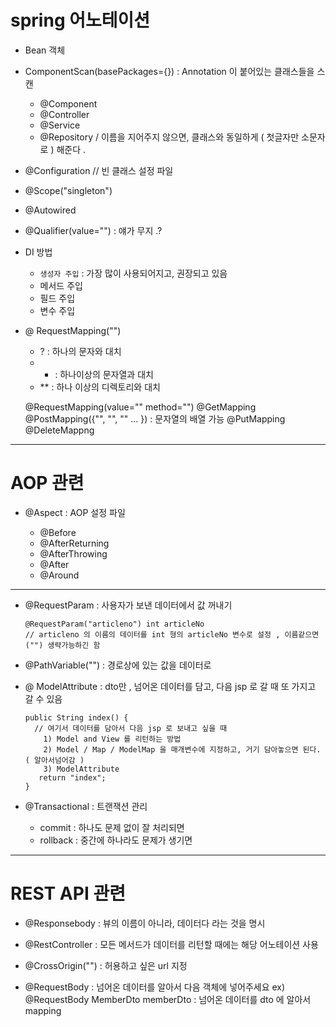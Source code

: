 # spring 어노테이션

- Bean 객체 

- ComponentScan(basePackages={}) : Annotation 이 붙어있는 클래스들을 스캔 

    - @Component
    - @Controller
    - @Service
    - @Repository / 이름을 지어주지 않으면, 클래스와 동일하게 ( 첫글자만 소문자로 ) 해준다 . 

- @Configuration // 빈 클래스 설정 파일 

- @Scope("singleton") 

- @Autowired 

- @Qualifier(value="") : 얘가 무지 .? 

- DI 방법 

    - `생성자 주입` : 가장 많이 사용되어지고, 권장되고 있음 
    - 메서드 주입
    - 필드 주입
    - 변수 주입

- @ RequestMapping("")

     - ? : 하나의 문자와 대치
     - * : 하나이상의 문자열과 대치
     - ** : 하나 이상의 디렉토리와 대치

    @RequestMapping(value="" method="")
    @GetMapping
    @PostMapping({"", "", "" ... }) : 문자열의 배열 가능
    @PutMapping
    @DeleteMappng
 
 
 ---
 
 # AOP 관련 
 - @Aspect : AOP 설정 파일 
  
    - @Before
    - @AfterReturning
    - @AfterThrowing
    - @After
    - @Around 

---

- @RequestParam : 사용자가 보낸 데이터에서 값 꺼내기 
  ```
  @RequestParam("articleno") int articleNo 
  // articleno 의 이름의 데이터를 int 형의 articleNo 변수로 설정 , 이름같으면 ("") 생략가능하긴 함 
  ``` 
  
- @PathVariable("") : 경로상에 있는 값을 데이터로 

- @ ModelAttribute : dto만 , 넘어온 데이터를 담고, 다음 jsp 로 갈 때 또 가지고 갈 수 있음 
  ```
  public String index() {
    // 여기서 데이터를 담아서 다음 jsp 로 보내고 싶을 때 
      1) Model and View 를 리턴하는 방법 
      2) Model / Map / ModelMap 을 매개변수에 지정하고, 거기 담아놓으면 된다. ( 알아서넘어감 ) 
      3) ModelAttribute 
     return "index";
  }
  ```

- @Transactional : 트랜잭션 관리
    - commit : 하나도 문제 없이 잘 처리되면 
    - rollback : 중간에 하나라도 문제가 생기면 

---
# REST API 관련 

- @Responsebody : 뷰의 이름이 아니라, 데이터다 라는 것을 명시 

- @RestController : 모든 메서드가 데이터를 리턴할 때에는 해당 어노테이션 사용

- @CrossOrigin("") : 허용하고 싶은 url 지정 

- @RequestBody : 넘어온 데이터를 알아서 다음 객체에 넣어주세요 
     ex) @RequestBody MemberDto memberDto : 넘어온 데이터를 dto 에 알아서 mapping 
     
 
  
